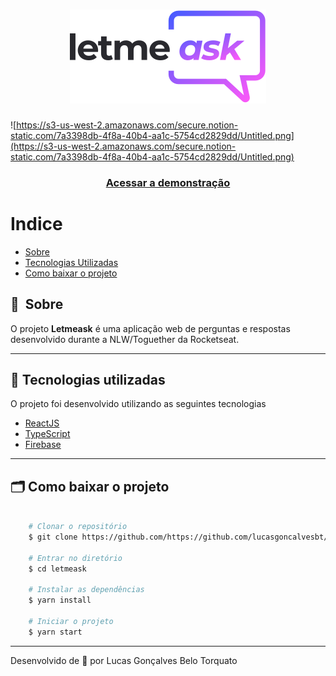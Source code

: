 <h1 align="center">
    <img src="./src/assets/images/logo.svg">
</h1>

![https://s3-us-west-2.amazonaws.com/secure.notion-static.com/7a3398db-4f8a-40b4-aa1c-5754cd2829dd/Untitled.png](https://s3-us-west-2.amazonaws.com/secure.notion-static.com/7a3398db-4f8a-40b4-aa1c-5754cd2829dd/Untitled.png)

<h3 align="center">
    <a href="https://letmeask-f7651.web.app">Acessar a demonstração</a>
<h3 >

# Indice

- [Sobre](#-sobre)
- [Tecnologias Utilizadas](#-tecnologias-utilizadas)
- [Como baixar o projeto](#-como-baixar-o-projeto)

## 🔖&nbsp; Sobre

O projeto **Letmeask** é uma aplicação web de perguntas e respostas desenvolvido durante a NLW/Toguether da Rocketseat.

---

## 🚀 Tecnologias utilizadas

O projeto foi desenvolvido utilizando as seguintes tecnologias

- [ReactJS](https://reactjs.org)
- [TypeScript](https://www.typescriptlang.org/)
- [Firebase](https://firebase.google.com/?hl=pt)

---

## 🗂 Como baixar o projeto

```bash

    # Clonar o repositório
    $ git clone https://github.com/https://github.com/lucasgoncalvesbt/letmeask

    # Entrar no diretório
    $ cd letmeask

    # Instalar as dependências
    $ yarn install

    # Iniciar o projeto
    $ yarn start
```

---

Desenvolvido de 💜 por Lucas Gonçalves Belo Torquato